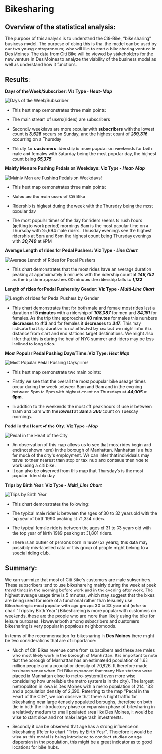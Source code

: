 # Bikesharing

## Overview of the statistical analysis:

The purpose of this analysis is to understand the Citi-Bike, “bike sharing” business model. The purpose of doing this is that the model can be used by our two young entrepreneurs; who will like to start a bike sharing venture in Des Moines. The data from Citi Bike will be viewed by stakeholders for the new venture in Des Moines to analyze the viability of the business model as well as understand how it functions. 

## Results:

**Days of the Week/Subscriber: Viz Type - _Heat- Map_**

![Days of the Week/Subscriber](https://github.com/wallaceportia/Bikesharing/blob/main/Resources/User%20Trips%20by%20Gender%20by%20Weekday.PNG)

* This heat map demonstrates three main points:

* The main stream of users(riders) are subscribers 

* Secondly weekdays are more popular with **subscribers** with the lowest count is _**3,528**_ occurs on Sunday, and the highest count of _**259,316**_ occurring on a Thursday 

* Thirdly for **customers** ridership is more popular on weekends for both male and females with Saturday being the most popular day, the highest count being _**55,375**_ 

**Mainly Men are Pushing Pedals on Weekdays: Viz Type - _Heat- Map_**

![Mainly Men are Pushing Pedals on Weekdays!](https://github.com/wallaceportia/Bikesharing/blob/main/Resources/Trips%20by%20Gender(Weekday%20per%20Hour).PNG)

* This heat map demonstrates three main points:

* Males are the main users of Citi Bike

* Ridership is highest during the week with the Thursday being the most popular day

* The most popular times of the day for riders seems to rush hours (getting to work period) mornings 8am is the most popular time on a Thursday with 25,694 male riders. Thrusday evenings see the highest ridership at 5pm and 6pm the highest count being Thursday evenings with _**30,749**_ at 6PM

**Average Length of rides for Pedal Pushers: Viz Type - _Line Chart_** 

![Average Length of Rides for Pedal Pushers](https://github.com/wallaceportia/Bikesharing/blob/main/Resources/Checkout%20Times%20for%20Users.PNG)

* This chart demonstrates that the most rides have an average duration peaking at approximately 5 minuets with the ridership count at _**146,752**_ as the trip time approaches 60 minutes the ridership falls to _**1,122**_

**Length of rides for Pedal Pushers by Gender: Viz Type - _Multi-Line Chart_**

![Length of rides for Pedal Pushers by Gender](https://github.com/wallaceportia/Bikesharing/blob/main/Resources/Checkout%20Times%20by%20Gender.PNG)

* This chart demonstrates that for both male and female most rides last a duration of **5 minutes** with a ridership of _**108,087**_ for men and _**34,151**_ for females. As the trip time approaches **60 minutes** for males this numbers **decreases** to _**413**_ and for females it **decreases** to _**347**_.  This may indicate that trip duration is not affected by sex but we might infer it is distance from start and end stations target destinations.  We might also infer that this is during the heat of NYC summer and riders may be less inclined to long rides.

**Most Popular Pedal Pushing Days/Time: Viz Type: _Heat Map_**

![Most Popular Pedal Pushing Days/Time](https://github.com/wallaceportia/Bikesharing/blob/main/Resources/Trips%20by%20Weekday%20Per%20Hour.PNG)

* This heat map demonstrate two main points:

* Firstly we see that the overall the most poupular bike useage times occur during the week between 8am and 9am and in the evening between 5pm to 6pm with highest count on Thursdays at _**44,905**_ at **6pm**.

* In addtion to the weekends the most off peak hours of use is between 12am and 5am with the _**lowest**_ at **3am** a _**360**_ count on Tuesday mornings.

**Pedal in the Heart of the City: Viz Type - _Map_**

![Pedal in the Heart of the City](https://github.com/wallaceportia/Bikesharing/blob/main/Resources/Start%20Station%2C%20Trip%20Duration(Week%20Day).PNG)

* An observation of this map allows us to see that most rides begin and end(not shown here) in the borough of Manhattan.  Manhattan is a hub for much of the city's employment.  We can infer that individuals may travel to their nearest train stop or taxi hub and continue their ride to work using a citi bike.  
* It can also be observed from this map that Thursday's is the most popular ridership day

**Trips by Birth Year: Viz Type - _Multi_Line Chart_**

![Trips by Birth Year](https://github.com/wallaceportia/Bikesharing/blob/main/Resources/Trips%20by%20Birth%20Year.PNG)

* This chart demonstrates the following:

* The typical male rider is between the ages of 30 to 32 years old with the top year of birth 1990 peaking at 71,334 riders.

* The typical female ride is between the ages of 31 to 33 years old with the top year of birth 1989 peaking at 31,801 riders.
* There is an outlier of persons born in 1969 (52 years); this data may possibily mis-labelled data or this group of people might belong to a special riding club.

## Summary:

We can summize that most of Citi Bike's customers are male subscribers.  These subscribers tend to use bikeshareing mainly during the week at peek travel times in the morning before work and in the evening after work.  The highest average usage time is 5 minutes, which may suggest that the bikes are being used for more of a functional rather than leisurely use.  Bikesharing is most popular with age groups 30 to 33 year old (refer to chart "Trips by Birth Year") Bikeshareing is more popular with customers on weekends, these are the people who are more than likely using the bike for leisure purposes.  However both among subscribers and customers bikesharing is very popular in populous neighborhoods.

In terms of the recommendation for bikesharing in **Des Moines** there might be two considerations that are of importance:

* Much of Citi Bikes revenue come from subscribers and these are males who most likely work in the borough of Manhattan.  It is important to note that the borough of Manhattan has an estimate4d population of 1.63 million people and a population density of 70,826.  It therefore made business sense when Citi Bike expanded that many bike stations were placed in Manhattan close to metro-system(it even more wise considering how unreliable the metro system is in the city). The largest metropoliton in Iowa is Des Moines with a metro population of 214, 133 and a population density of 2,390. Referring to the map "Pedal in the Heart of the City", we can observe that there is hight traffic for bikesharing near large densely populated boroughs, therefore on both the in both the introductory phase or expansion phase of bikesharing in a relatively medium to small poulated area like Des Moines, it would be wise to start slow and not make large rash investments.  

* Secondly it can be observed that age has a strong influence on bikesharing (Refer to chart "Trips by Birth Year". Therefore it would be wise as this model is being introduced to conduct studies on age dispersion in the population, this might be a great indicator as to good locations for bike hubs. 
